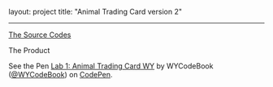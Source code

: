 layout: project
title: "Animal Trading Card version 2"

---

[The Source Codes](https://github.com/WYCodeBook/GoogleFrontEnd-Phase2-Lab1-Animal-Trading-Card-WY)

The Product


<p data-height="446" data-theme-id="dark" data-slug-hash="GdyJKJ" data-default-tab="html,result" data-user="WYCodeBook" data-pen-title="Lab 1: Animal Trading Card WY" class="codepen">See the Pen <a href="https://codepen.io/WYCodeBook/pen/GdyJKJ/">Lab 1: Animal Trading Card WY</a> by WYCodeBook (<a href="https://codepen.io/WYCodeBook">@WYCodeBook</a>) on <a href="https://codepen.io">CodePen</a>.</p>
<script async src="https://static.codepen.io/assets/embed/ei.js"></script>
